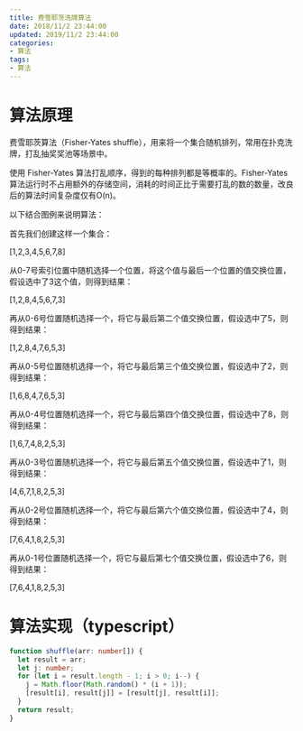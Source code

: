 ```yaml
---
title: 费雪耶茨洗牌算法
date: 2018/11/2 23:44:00
updated: 2019/11/2 23:44:00
categories: 
- 算法
tags: 
- 算法
---
```


# 算法原理
费雪耶茨算法（Fisher-Yates shuffle），用来将一个集合随机排列，常用在扑克洗牌，打乱抽奖奖池等场景中。

使用 Fisher-Yates 算法打乱顺序，得到的每种排列都是等概率的。Fisher-Yates 算法运行时不占用额外的存储空间，消耗的时间正比于需要打乱的数的数量，改良后的算法时间复杂度仅有O(n)。

<!-- more -->

以下结合图例来说明算法：

首先我们创建这样一个集合：

[1,2,3,4,5,6,7,8]

从0-7号索引位置中随机选择一个位置，将这个值与最后一个位置的值交换位置，假设选中了3这个值，则得到结果：
<!-- TODO: 补充图片 -->
[1,2,8,4,5,6,7,3]

再从0-6号位置随机选择一个，将它与最后第二个值交换位置，假设选中了5，则得到结果：

[1,2,8,4,7,6,5,3]

再从0-5号位置随机选择一个，将它与最后第三个值交换位置，假设选中了2，则得到结果：

[1,6,8,4,7,6,5,3]

再从0-4号位置随机选择一个，将它与最后第四个值交换位置，假设选中了8，则得到结果：

[1,6,7,4,8,2,5,3]

再从0-3号位置随机选择一个，将它与最后第五个值交换位置，假设选中了1，则得到结果：

[4,6,7,1,8,2,5,3]

再从0-2号位置随机选择一个，将它与最后第六个值交换位置，假设选中了4，则得到结果：

[7,6,4,1,8,2,5,3]

再从0-1号位置随机选择一个，将它与最后第七个值交换位置，假设选中了6，则得到结果：

[7,6,4,1,8,2,5,3]

# 算法实现（typescript）
```typescript
function shuffle(arr: number[]) {
  let result = arr;
  let j: number;
  for (let i = result.length - 1; i > 0; i--) {
    j = Math.floor(Math.random() * (i + 1));
    [result[i], result[j]] = [result[j], result[i]];
  }
  return result;
}
```

